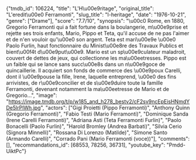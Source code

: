 {"tmdb_id": 106224, "title": "L'H\u00e9ritage", "original_title": "L'eredit\u00e0 Ferramonti", "slug_title": "l-heritage", "date": "1976-10-21", "genre": ["Drame"], "score": "7.7/10", "synopsis": "\u00c0 Rome, en 1880, Gregorio Ferramonti qui a fait fortune dans la boulangerie, m\u00e9prise et rejette ses trois enfants, Mario, Pippo et Teta, qu'il accuse de ne pas l'aimer et de n'en vouloir qu'\u00e0 son argent. Teta est mari\u00e9e \u00e0 Paolo Furlin, haut fonctionnaire du Minist\u00e8re des Travaux Publics et bient\u00f4t d\u00e9put\u00e9. Mario est un sp\u00e9culateur maladroit, couvert de dettes de jeux, qui collectionne les ma\u00eetresses. Pippo est un faible qui se lance sans succ\u00e8s dans un n\u00e9goce de quincaillerie. Il acquiert son fonds de commerce des \u00e9poux Carelli, dont il \u00e9pouse la fille, Irene, laquelle entreprend, \u00e0 des fins arrivistes, de r\u00e9concilier et de s\u00e9duire toute la famille Ferramonti, devenant notamment la ma\u00eetresse de Mario et de Gregorio...", "image": "https://image.tmdb.org/t/p/w185_and_h278_bestv2/cF2sv9ncEpEisHNmdYDe5lrPlWh.jpg", "actors": ["Gigi Proietti (Pippo Ferramonti)", "Anthony Quinn (Gregorio Ferramonti)", "Fabio Testi (Mario Ferramonti)", "Dominique Sanda (Irene Carelli Ferramonti)", "Adriana Asti (Teta Ferramonti Furlin)", "Paolo Bonacelli (Paolo Furlin)", "Harold Bromley (Andrea Barbati)", "Silvia Cerio (Signora Minnelli)", "Rossana Di Lorenzo (Matilde)", "Simone Santo (Armando Carelli)", "Corrado Pani (Mario Ferramonti (voce))"], "comments": [], "recommandations_id": [68553, 78256, 36731], "youtube_key": "Pmdd-UiktPc"}